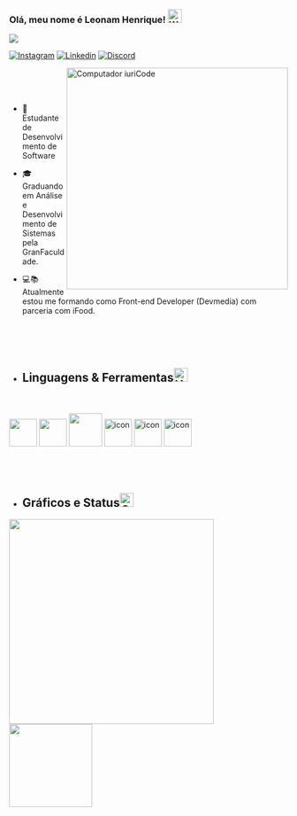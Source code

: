 

<div style="text-align:center;margin-left:350px>

![Typing SVG](https://readme-typing-svg.herokuapp.com?font=Fira+Code&pause=1000&width=435&lines=SEJA+BEM-VINDO+!+!+!)
 &nbsp;
 &nbsp;

 </div>


### Olá, meu nome é Leonam Henrique! <img src="https://raw.githubusercontent.com/Tarikul-Islam-Anik/Animated-Fluent-Emojis/master/Emojis/Hand%20gestures/Waving%20Hand%20Light%20Skin%20Tone.png" alt="Waving Hand Light Skin Tone" width="25" height="25" /> 

<img src="https://user-images.githubusercontent.com/74038190/212284115-f47cd8ff-2ffb-4b04-b5bf-4d1c14c0247f.gif">

<div>

[![Instagram](https://img.shields.io/badge/Instagram-E4405F?style=for-the-badge&logo=instagram&logoColor=white)](https://www.instagram.com/leonamh10/)
[![Linkedin](https://img.shields.io/badge/LinkedIn-0077B5?style=for-the-badge&logo=linkedin&logoColor=white)](https://www.linkedin.com/in/leonam-henrique-7b8873277/)
[![Discord](https://img.shields.io/badge/Discord-7289DA?style=for-the-badge&logo=discord&logoColor=white)](https://discord.com/channels/LH#8417)
</div>

<img src="https://raw.githubusercontent.com/MicaelliMedeiros/micaellimedeiros/master/image/computer-illustration.png" min-width="400px" max-width="400px" width="400px" align="right" alt="Computador iuriCode">
&nbsp;&nbsp;

<br>
<br>
<br>

- 🌱 Estudante de Desenvolvimento de Software

- 🎓 Graduando em Análise e Desenvolvimento de Sistemas pela GranFaculdade.

- 💻📚 Atualmente estou me formando como Front-end Developer (Devmedia) com parceria com iFood.



<br>
<br>
<br>

- ## Linguagens & Ferramentas<img src="https://raw.githubusercontent.com/Tarikul-Islam-Anik/Animated-Fluent-Emojis/master/Emojis/Objects/Hammer%20and%20Wrench.png" alt="Hammer and Wrench" width="25" height="25" />

<div style="display:inline-block; margin-top:35px">
    <img src="https://user-images.githubusercontent.com/74038190/212284087-bbe7e430-757e-4901-90bf-4cd2ce3e1852.gif" width="50px" height="50px">
    <img src="https://user-images.githubusercontent.com/74038190/238200428-67f477ed-6624-42da-99f0-1a7b1a16eecb.gif" width="50px" height="50px">
    <img src="https://user-images.githubusercontent.com/74038190/212281775-b468df30-4edc-4bf8-a4ee-f52e1aaddc86.gif" width="60px">
    <img src="https://techstack-generator.vercel.app/js-icon.svg" alt="icon" width="50" height="50"/>
    <img src="https://techstack-generator.vercel.app/react-icon.svg" alt="icon" width="50" height="50" />
    <img src="https://techstack-generator.vercel.app/nginx-icon.svg" alt="icon" width="50" height="50" />
    <br><br><br><br>
</div style="align-items:center">

- ## Gráficos e Status<img src="https://raw.githubusercontent.com/Tarikul-Islam-Anik/Animated-Fluent-Emojis/master/Emojis/Objects/Chart%20Increasing.png" alt="Chart Increasing" width="25" height="25" />
<div>
<img src="https://github-readme-stats.vercel.app/api?username=leonamh10&show_icons=true&theme=dracula" width="370px"/>
<img src="https://github-readme-stats.vercel.app/api/top-langs/?username=leonamh10&layout=compact&theme=dracula" height="150px"/>
</div>
